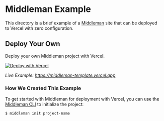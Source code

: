 # Middleman Example

This directory is a brief example of a [Middleman](https://middlemanapp.com/) site that can be deployed to Vercel with zero configuration.

## Deploy Your Own

Deploy your own Middleman project with Vercel.

[![Deploy with Vercel](https://vercel.com/button)](https://vercel.com/new/clone?repository-url=https://github.com/khulnasoft-lab/khulnasoft/tree/main/examples/middleman&template=middleman)

_Live Example: https://middleman-template.vercel.app_

### How We Created This Example

To get started with Middleman for deployment with Vercel, you can use the [Middleman CLI](https://middlemanapp.com/basics/start-new-site/) to initialize the project:

```shell
$ middleman init project-name
```
